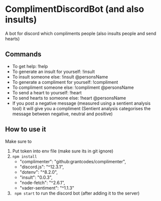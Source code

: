 # ComplimentDiscordBot (and also insults)
A bot for discord which compliments people
(also insults people and send hearts)

<h2> Commands </h2>

* To get help: !help 
* To generate an insult for yourself: !insult
* To insult someone else: !insult @personsName
* To generate a compliment for yourself: !compliment
* To compliment someone else: !compliment @personsName
* To send a heart to yourself: !heart
* To send hearts to someone else: !heart @personsName
* If you post a negative message (measured using a sentient analysis tool) it will give you a compliment (Sentient analysis categorises the message between negative, neutral and positive)

<h2> How to use it </h2>
Make sure to 

1. Put token into env file (make sure its in git ignore)
2. ``` npm install ```
   * "complimenter": "github:grantcodes/complimenter",
   * "discord.js": "^12.3.1",
   * "dotenv": "^8.2.0",
   * "insult": "0.0.3",
   * "node-fetch": "^2.6.1",
   * "vader-sentiment": "^1.1.3"
3. ```  npm start ``` to run the discord bot (after adding it to the server)

